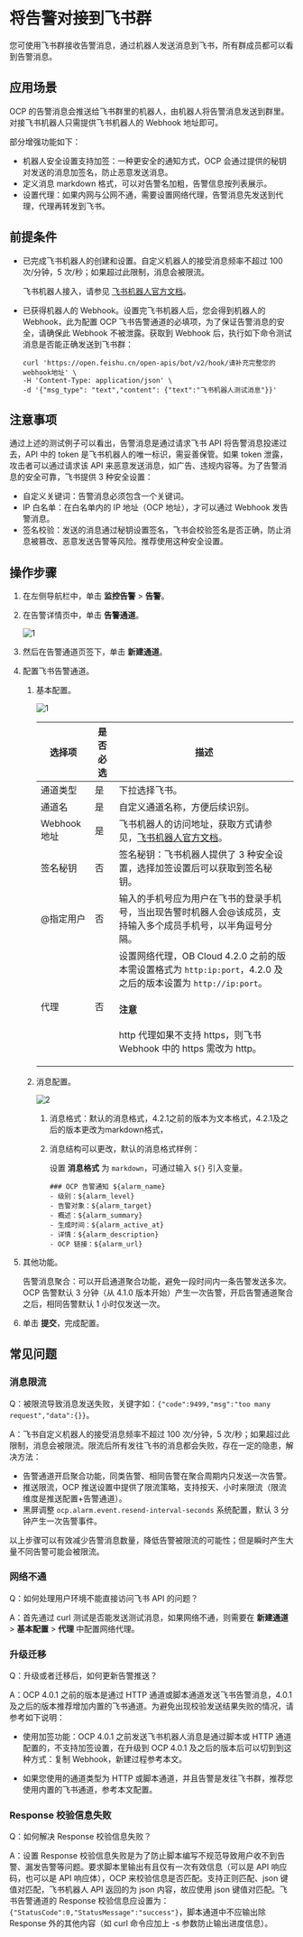 # 将告警对接到飞书群

您可使用飞书群接收告警消息，通过机器人发送消息到飞书，所有群成员都可以看到告警消息。

## 应用场景

OCP 的告警消息会推送给飞书群里的机器人，由机器人将告警消息发送到群里。对接飞书机器人只需提供飞书机器人的 Webhook 地址即可。

部分增强功能如下：

* 机器人安全设置支持加签：一种更安全的通知方式，OCP 会通过提供的秘钥对发送的消息加签名，防止恶意发送消息。
* 定义消息 markdown 格式，可以对告警名加粗，告警信息按列表展示。
* 设置代理：如果内网与公网不通，需要设置网络代理，告警消息先发送到代理，代理再转发到飞书。

## 前提条件

* 已完成飞书机器人的创建和设置。自定义机器人的接受消息频率不超过 100 次/分钟，5 次/秒；如果超过此限制，消息会被限流。

  飞书机器人接入，请参见 [飞书机器人官方文档](https://open.feishu.cn/document/client-docs/bot-v3/add-custom-bot#399d949c)。

* 已获得机器人的 Webhook。设置完飞书机器人后，您会得到机器人的 Webhook，此为配置 OCP 飞书告警通道的必填项，为了保证告警消息的安全，请确保此 Webhook 不被泄露。获取到 Webhook 后，执行如下命令测试消息是否能正确发送到飞书群：

    ```shell
    curl 'https://open.feishu.cn/open-apis/bot/v2/hook/请补充完整您的webhook地址' \
    -H 'Content-Type: application/json' \
    -d '{"msg_type": "text","content": {"text":"飞书机器人测试消息"}}'
    ```

## 注意事项

通过上述的测试例子可以看出，告警消息是通过请求飞书 API 将告警消息投递过去，API 中的 token 是飞书机器人的唯一标识，需妥善保管。如果 token 泄露，攻击者可以通过请求该 API 来恶意发送消息，如广告、违规内容等。为了告警消息的安全可靠，飞书提供 3 种安全设置：

* 自定义关键词：告警消息必须包含一个关键词。
* IP 白名单：在白名单内的 IP 地址（OCP 地址），才可以通过 Webhook 发告警消息。
* 签名校验：发送的消息通过秘钥设置签名，飞书会校验签名是否正确，防止消息被篡改、恶意发送告警等风险。推荐使用这种安全设置。

## 操作步骤

1. 在左侧导航栏中，单击 **监控告警** > **告警**。

2. 在告警详情页中，单击 **告警通道**。

    ![1](https://obbusiness-private.oss-cn-shanghai.aliyuncs.com/doc/img/ocp/421/%E9%85%8D%E7%BD%AE%E9%92%89%E9%92%89%E5%91%8A%E8%AD%A6-1.png)

3. 然后在告警通道页签下，单击 **新建通道**。

4. 配置飞书告警通道。

    1. 基本配置。

        ![1](https://obbusiness-private.oss-cn-shanghai.aliyuncs.com/doc/img/ocp/421/%E9%85%8D%E7%BD%AE%E9%A3%9E%E4%B9%A6%E5%91%8A%E8%AD%A6-1.png)

        | 选择项 | 是否必选 | 描述 |
        |-------|----------|------|
        | 通道类型 | 是 | 下拉选择飞书。 |
        | 通道名 | 是 | 自定义通道名称，方便后续识别。 |
        | Webhook 地址 | 是 | 飞书机器人的访问地址，获取方式请参见，[飞书机器人官方文档](https://open.dingtalk.com/document/orgapp/custom-robot-access)。 |
        | 签名秘钥 | 否 | 签名秘钥：飞书机器人提供了 3 种安全设置，选择加签设置后可以获取到签名秘钥。 |
        | @指定用户 | 否 | 输入的手机号应为用户在飞书的登录手机号，当出现告警时机器人会@该成员，支持输入多个成员手机号，以半角逗号分隔。 |
        | 代理 | 否 | 设置网络代理，OB Cloud 4.2.0 之前的版本需设置格式为 `http:ip:port`，4.2.0 及之后的版本设置为 `http://ip:port`。<main id="notice" type='notice'><h4>注意</h4><p>http 代理如果不支持 https，则飞书 Webhook 中的 https 需改为 http。</p></main> |

    2. 消息配置。

        ![2](https://obbusiness-private.oss-cn-shanghai.aliyuncs.com/doc/img/ocp/421/%E9%85%8D%E7%BD%AE%E9%A3%9E%E4%B9%A6%E5%91%8A%E8%AD%A6-2.png)

        1. 消息格式：默认的消息格式，4.2.1之前的版本为文本格式，4.2.1及之后的版本更改为markdown格式，

        2. 消息结构可以更改，默认的消息格式样例：

           设置 **消息格式** 为 `markdown`，可通过输入 `${}` 引入变量。

            ```shell
            ### OCP 告警通知 ${alarm_name}
            - 级别：${alarm_level}
            - 告警对象：${alarm_target}
            - 概述：${alarm_summary}
            - 生成时间：${alarm_active_at}
            - 详情：${alarm_description}
            - OCP 链接：${alarm_url} 
            ```

5. 其他功能。

   告警消息聚合：可以开启通道聚合功能，避免一段时间内一条告警发送多次。OCP 告警默认 3 分钟（从 4.1.0 版本开始）产生一次告警，开启告警通道聚合之后，相同告警默认 1 小时仅发送一次。

6. 单击 **提交**，完成配置。

## 常见问题

### 消息限流

Q：被限流导致消息发送失败，关键字如：`{"code":9499,"msg":"too many request","data":{}}`。

A：飞书自定义机器人的接受消息频率不超过 100 次/分钟，5 次/秒；如果超过此限制，消息会被限流。限流后所有发往飞书的消息都会失败，存在一定的隐患，解决方法：

* 告警通道开启聚合功能，同类告警、相同告警在聚合周期内只发送一次告警。
* 推送限流，OCP 推送设置中提供了限流策略，支持按天、小时来限流（限流维度是推送配置+告警通道）。
* 黑屏调整 `ocp.alarm.event.resend-interval-seconds` 系统配置，默认 3 分钟产生一次告警事件。

以上步骤可以有效减少告警消息数量，降低告警被限流的可能性；但是瞬时产生大量不同告警可能会被限流。

### 网络不通

Q：如何处理用户环境不能直接访问飞书 API 的问题？

A：首先通过 curl 测试是否能发送测试消息，如果网络不通，则需要在 **新建通道** > **基本配置** > **代理** 中配置网络代理。

### 升级迁移

Q：升级或者迁移后，如何更新告警推送？

A：OCP 4.0.1 之前的版本是通过 HTTP 通道或脚本通道发送飞书告警消息，4.0.1 及之后的版本推荐增加内置的飞书通道。为避免出现校验发送结果失败的情况，请参考如下说明：

* 使用加签功能：OCP 4.0.1 之前发送飞书机器人消息是通过脚本或 HTTP 通道配置的，不支持加签设置，在升级到 OCP 4.0.1 及之后的版本后可以切到到这种方式：复制 Webhook，新建过程参考本文。

* 如果您使用的通道类型为 HTTP 或脚本通道，并且告警是发往飞书群，推荐您使用内置的飞书通道，参考本文配置。

### Response 校验信息失败

Q：如何解决 Response 校验信息失败？
  
A：设置 Response 校验信息失败是为了防止脚本编写不规范导致用户收不到告警、漏发告警等问题。要求脚本里输出有且仅有一次有效信息（可以是 API 响应码，也可以是 API 响应体），OCP 来校验信息是否匹配。支持正则匹配、json 键值对匹配，飞书机器人 API 返回的为 json 内容，故应使用 json 键值对匹配。飞书告警通道的 Response 校验信息应设置为：`{"StatusCode":0,"StatusMessage":"success"}`，脚本通道中不应输出除 Response 外的其他内容（如 curl 命令应加上 -s 参数防止输出进度信息）。
